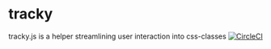 # tracky
tracky.js is a helper streamlining user interaction into css-classes
[![CircleCI](https://circleci.com/gh/wildhaber/tracky/tree/master.svg?style=svg)](https://circleci.com/gh/wildhaber/tracky/tree/master)
